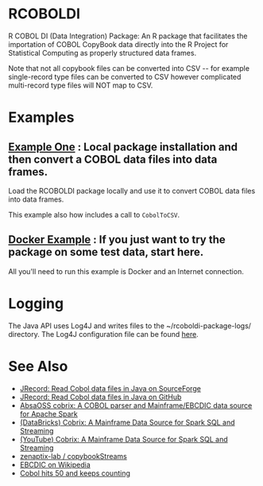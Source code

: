 # RCOBOLDI

R COBOL DI (Data Integration) Package: An R package that facilitates the importation of COBOL CopyBook data directly into the R Project for Statistical Computing as properly structured data frames.

Note that not all copybook files can be converted into CSV -- for example single-record type files can be converted to CSV however complicated multi-record type files will NOT map to CSV.

# Examples

## [Example One](SIMPLE_EXAMPLE.md) : Local package installation and then convert a COBOL data files into data frames.

Load the RCOBOLDI package locally and use it to convert COBOL data files into data frames. 

This example also how includes a call to ```CobolToCSV```.

## [Docker Example](DOCKER_EXAMPLE.md) : If you just want to try the package on some test data, start here.

All you'll need to run this example is Docker and an Internet connection.

# Logging

The Java API uses Log4J and writes files to the ~/rcoboldi-package-logs/ directory. The Log4J configuration file can be found [here](java/rcoboldi-core/src/main/resources).

# See Also

- [JRecord: Read Cobol data files in Java on SourceForge](https://sourceforge.net/projects/jrecord/)
- [JRecord: Read Cobol data files in Java on GitHub](https://github.com/bmTas/JRecord)
- [AbsaOSS cobrix: A COBOL parser and Mainframe/EBCDIC data source for Apache Spark](https://github.com/AbsaOSS/cobrix)
- [(DataBricks) Cobrix: A Mainframe Data Source for Spark SQL and Streaming](https://databricks.com/session/cobrix-a-mainframe-data-source-for-spark-sql-and-streaming)
- [(YouTube) Cobrix: A Mainframe Data Source for Spark SQL and Streaming](https://www.youtube.com/watch?v=BOBIdGf3Tm0)
- [zenaptix-lab / copybookStreams](https://github.com/zenaptix-lab/copybookStreams)
- [EBCDIC on Wikipedia](https://en.wikipedia.org/wiki/EBCDIC)
- [Cobol hits 50 and keeps counting](https://www.theguardian.com/technology/2009/apr/09/cobol-internet-programming)
